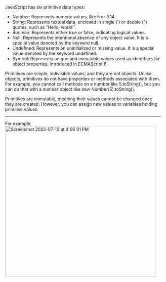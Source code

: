 JavaScript has six primitive data types:

* Number: Represents numeric values, like 5 or 3.14.
* String: Represents textual data, enclosed in single (') or double (") quotes, such as "Hello, world!".
* Boolean: Represents either true or false, indicating logical values.
* Null: Represents the intentional absence of any object value. It is a special value denoted by the keyword null.
* Undefined: Represents an uninitialized or missing value. It is a special value denoted by the keyword undefined.
* Symbol: Represents unique and immutable values used as identifiers for object properties. Introduced in ECMAScript 6.

Primitives are simple, indivisible values, and they are not objects. Unlike objects, primitives do not have properties or methods associated with them. For example, you cannot call methods on a number like 5.toString(), but you can do that with a number object like new Number(5).toString().

Primitives are immutable, meaning their values cannot be changed once they are created. However, you can assign new values to variables holding primitive values. 


***


For example:
<img width="488" alt="Screenshot 2023-07-10 at 4 06 01 PM" src="https://github.com/ERA-Solutions-LLC/JavaScript-Intermediate-Assignments/assets/92329761/0394a5ef-e423-4fa8-aa3e-25624f490054">
